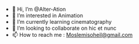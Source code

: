 - 👋 Hi, I’m @Alter-Ation
- 👀 I’m interested in Animation 
- 🌱 I’m currently learning cinematography
- 💞️ I’m looking to collaborate on hic et nunc
- 📫 How to reach me : Moslemisoheil@gmail.com

<!---
Alter-Ation/Alter-Ation is a ✨ special ✨ repository because its `README.md` (this file) appears on your GitHub profile.
You can click the Preview link to take a look at your changes.
--->

